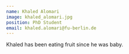 ```yaml
---
name: Khaled Alomari
image: khaled_alomari.jpg
position: PhD Student
email: khaled.alomari@fu-berlin.de
---
```


Khaled has been eating fruit since he was baby.

